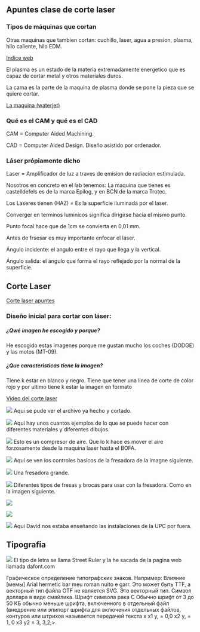 ## Apuntes clase de corte laser

### Tipos de máquinas que cortan

Otras maquinas que tambien cortan: cuchillo, laser, agua a presion, plasma, hilo caliente, hilo EDM.

[Indice web](http://academy.cba.mit.edu/classes/computer_cutting/index.html)

El plasma es un estado de la materia extremadamente energetico que es capaz de cortar metal y otros materiales duros.

La cama es la parte de la maquina de plasma donde se pone la pieza que se quiere cortar.

[La maquina (waterjet)](https://www.wazer.com/)

### Qué es el CAM y qué es el CAD

CAM = Computer Aided Machining. 

CAD = Computer Aided Design. Diseño asistido por ordenador.

### Láser própiamente dicho

Laser = Amplificador de luz a traves de emision de radiacion estimulada.

Nosotros en concreto en el lab tenemos: La maquina que tienes es castelldefels es de la marca Epilog, y en BCN de la marca Trotec.

Los Laseres tienen (HAZ) = Es la superficie iluminada por el laser.

Converger en terminos luminicos significa dirigirse hacia el mismo punto.

Punto focal hace que de 1cm se convierta en 0,01 mm.

Antes de frsesar es muy importante enfocar el láser.

Ángulo incidente: el angulo entre el rayo que llega y la vertical.

Ángulo salida: el ángulo que forma el rayo reflejado por la normal de la superficie.

## Corte Laser

[Corte laser apuntes](https://github.com/Jsamapro/Soldadura-y-diseno/blob/main/Corte%20Laser.md)

### Diseño inicial para cortar con láser:

##### ¿Qwé imagen he escogido y porque?
 He escogido estas imagenes porque me gustan mucho los coches (DODGE) y las motos (MT-09).
 
##### ¿Que caracteristicas tiene la imagen?
 Tiene k estar en blanco y negro. Tiene que tener una linea de corte de color rojo y por ultimo tiene k estar la imagen en formato 



[Video del corte laser](https://youtu.be/7x22DkFOMAs)

![](https://github.com/Jsamapro/Soldadura-y-diseno/blob/main/IMG_20210416_100757.jpg)
Aqui se pude ver el archivo ya hecho y cortado.

![](https://github.com/Jsamapro/Soldadura-y-diseno/blob/main/IMG_20210416_095508.jpg)
Aqui hay unos cuantos ejemplos de lo que se puede hacer con diferentes materiales y diferentes dibujos.

![](https://github.com/Jsamapro/Soldadura-y-diseno/blob/main/IMG_20210416_094823.jpg)
Esto es un compresor de aire. Que lo k hace es mover el aire forzosamente desde la maquina laser hasta el BOFA.

![](https://github.com/Jsamapro/Soldadura-y-diseno/blob/main/IMG_20210416_094729.jpg)
Aqui se ven los controles basicos de la fresadora de la imagne siguiente.

![](https://github.com/Jsamapro/Soldadura-y-diseno/blob/main/IMG_20210416_094625.jpg)
Una fresadora grande.

![](https://github.com/Jsamapro/Soldadura-y-diseno/blob/main/IMG_20210416_094534.jpg)
Diferentes tipos de fresas y brocas para usar con la fresadora. Como en la imagen siguiente.

![](https://github.com/Jsamapro/Soldadura-y-diseno/blob/main/IMG_20210416_094530.jpg)

![](https://github.com/Jsamapro/Soldadura-y-diseno/blob/main/IMG_20210416_094510.jpg)

![](https://github.com/Jsamapro/Soldadura-y-diseno/blob/main/IMG_20210416_093158.jpg)
Aqui David nos estaba enseñando las instalaciones de la UPC por fuera.

## Tipografia

![](https://github.com/Jsamapro/Soldadura-y-diseno/blob/main/Letras%20concns.svg)
El tipo de letra se llama Street Ruler y la he sacada de la pagina web llamada dafont.com

Графическое определение типографских знаков. Например: Влияние [мемы] Arial hermetic bar meu roman nuito e garr. Это может быть TTF, а векторный тип файла OTF не является SVG. Это векторный тип. Символ доллара в виде смайлика. Шрифт символа рака C Обычно шрифт от 3 до 50 КБ обычно меньше шрифта, включенного в отдельный файл (внедрение или эпипорт шрифта для включения отдельных файлов, контуров или штрихов называется передачей текста x x1 y, = 0,0 x2 y, = 1, 0 х3 у2 = 3, 3,2;>.

